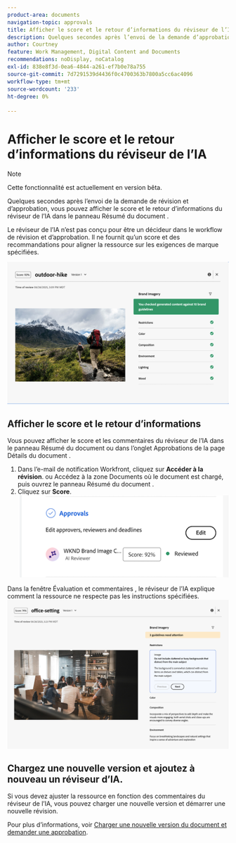 ```yaml
---
product-area: documents
navigation-topic: approvals
title: Afficher le score et le retour d’informations du réviseur de l’IA
description: Quelques secondes après l’envoi de la demande d’approbation, vous pouvez afficher le score et le retour d’informations du réviseur de l’IA dans le panneau Résumé du document .
author: Courtney
feature: Work Management, Digital Content and Documents
recommendations: noDisplay, noCatalog
exl-id: 838e8f3d-0ea6-4844-a261-ef7b0e78a755
source-git-commit: 7d7291539d4436f0c4700363b7800a5cc6ac4096
workflow-type: tm+mt
source-wordcount: '233'
ht-degree: 0%

---
```


# Afficher le score et le retour d’informations du réviseur de l’IA

>[!NOTE]
>
>Cette fonctionnalité est actuellement en version bêta.

Quelques secondes après l’envoi de la demande de révision et d’approbation, vous pouvez afficher le score et le retour d’informations du réviseur de l’IA dans le panneau Résumé du document .

Le réviseur de l’IA n’est pas conçu pour être un décideur dans le workflow de révision et d’approbation. Il ne fournit qu’un score et des recommandations pour aligner la ressource sur les exigences de marque spécifiées.

![Retour d’informations du réviseur IA](assets/ai-reviewer-feedback.png)

## Afficher le score et le retour d’informations

Vous pouvez afficher le score et les commentaires du réviseur de l’IA dans le panneau Résumé du document ou dans l’onglet Approbations de la page Détails du document .

1. Dans l’e-mail de notification Workfront, cliquez sur **Accéder à la révision**.
ou
Accédez à la zone Documents où le document est chargé, puis ouvrez le panneau Résumé du document .
1. Cliquez sur **Score**.
   ![afficher le score du document](assets/view-score.png)

Dans la fenêtre Évaluation et commentaires , le réviseur de l’IA explique comment la ressource ne respecte pas les instructions spécifiées.
![Le retour d’informations du réviseur IA requiert votre attention](assets/ai-reviewer-needs-attention.png)

## Chargez une nouvelle version et ajoutez à nouveau un réviseur d’IA.

Si vous devez ajuster la ressource en fonction des commentaires du réviseur de l’IA, vous pouvez charger une nouvelle version et démarrer une nouvelle révision.

Pour plus d’informations, voir [Charger une nouvelle version du document et demander une approbation](/help/quicksilver/review-and-approve-work/document-reviews-and-approvals/manage-document-approvals/upload-new-doc-version.md).
